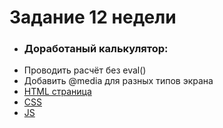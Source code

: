 # **Задание 12 недели**
+ ### Доработаный калькулятор: 
+ Проводить расчёт без eval()
+ Добавить @media  для разных типов экрана
+ [HTML страница](https://github.com/Kalinin-Alexander/first_rep/blob/main/Colcolator/calc.html)
+ [CSS](https://github.com/Kalinin-Alexander/first_rep/blob/main/Colcolator/calc.css)
+ [JS](https://github.com/Kalinin-Alexander/first_rep/blob/main/Colcolator/calc.js)
